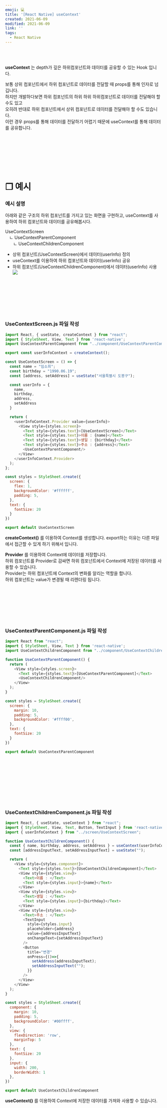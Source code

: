 ```yaml
---
emoji: 💻
title: '[React Native] useContext'
created: 2021-06-09
modified: 2021-06-09
link: ''
tags:
  - React Native
---
```

<br></br>





**<Highlight>useContext</Highlight>** 는 depth가 깊은 하위컴포넌트와 데이터를 공유할 수 있는 Hook 입니다.  

보통 상위 컴포넌트에서 하위 컴포넌트로 데이터를 전달할 때 props를 통해 인자로 넘깁니다.  
하지만 개발하다보면 하위 컴포넌트의 하위 하위 하위컴포넌트로 데이터를 전달해야 할 수도 있고  
오히려 반대로 하위 컴포넌트에서 상위 컴포넌트로 데이터를 전달해야 할 수도 있습니다.  
이런 경우 props를 통해 데이터를 전달하기 어렵기 때문에 useContext를 통해 데이터를 공유합니다.
<br></br><br></br><br></br><br></br>





# **❐ 예시**
### 예시 설명
아래와 같은 구조의 하위 컴포넌트를 가지고 있는 화면을 구현하고, useContext를 사용하여 하위 컴포넌트와 데이터를 공유해봅시다.

UseContextScreen  
ㅤㄴ UseContextParentComponent  
ㅤㅤㄴ UseContextChildrenComponent  

- 상위 컴포넌트(UseContextScreen)에서 데이터(userInfo) 정의
- useContext를 이용하여 하위 컴포넌트와 데이터(userInfo) 공유
- 하위 컴포넌트(UseContextChildrenComponent)에서 데이터(userInfo) 사용
![](/assets/react-native-usecontext.gif)
<br></br><br></br><br></br><br></br>





### UseContextScreen.js 파일 작성
```javascript
import React, { useState, createContext } from "react";
import { StyleSheet, View, Text } from 'react-native';
import UseContextParentComponent from "../component/UseContextParentComponent";

export const userInfoContext = createContext();

const UseContextScreen = () => {
  const name = "임소희";
  const birthday = "1990.06.19";
  const [address, setAddress] = useState("서울특별시 도봉구");

  const userInfo = {
    name,
    birthday,
    address,
    setAddress
  }

  return (
    <userInfoContext.Provider value={userInfo}>
      <View style={styles.screen}>
        <Text style={styles.text}>[UseContextScreen]</Text>
        <Text style={styles.text}>이름 : {name}</Text>
        <Text style={styles.text}>생일 : {birthday}</Text>
        <Text style={styles.text}>주소 : {address}</Text>
        <UseContextParentComponent/>
      </View>
    </userInfoContext.Provider>
  );
};

const styles = StyleSheet.create({
  screen: {
    flex: 1,
    backgroundColor: '#ffffff',
    padding: 5,
  },
  text: {
    fontSize: 20
  }
})

export default UseContextScreen
```
**<Box>createContext()</Box>** 를 이용하여 Context를 생성합니다.
export하는 이유는 다른 파일에서 접근할 수 있게 하기 위해서 입니다.  

**<Box>Provider</Box>** 를 이용하여 Context에 데이터를 저장합니다.  
하위 컴포넌트를 Provider로 감싸면 하위 컴포넌트에서 Context에 저장된 데이터를 사용할 수 있습니다.  
Provider는 하위 컴포넌트에 Context의 변화를 알리는 역할을 합니다.  
하위 컴포넌트는 value가 변경될 때 리렌더링 됩니다.
<br></br><br></br><br></br><br></br>





### UseContextParentComponent.js 파일 작성
```javascript
import React from "react";
import { StyleSheet, View, Text } from 'react-native';
import UseContextChildrenComponent from "../component/UseContextChildrenComponent";

function UseContextParentComponent() {
  return (
    <View style={styles.screen}>
      <Text style={styles.text}>[UseContextParentComponent]</Text>
      <UseContextChildrenComponent/>
    </View>
  );
}

const styles = StyleSheet.create({
  screen: {
    margin: 10,
    padding: 5,
    backgroundColor: '#ffff00',
  },
  text: {
    fontSize: 20
  }
})

export default UseContextParentComponent
```
<br></br><br></br><br></br><br></br>





### UseContextChildrenComponent.js 파일 작성
```javascript
import React, { useState, useContext } from "react";
import { StyleSheet, View, Text, Button, TextInput } from 'react-native'; 
import { userInfoContext } from "../screen/UseContextScreen";

function UseContextChildrenComponent() {
  const { name, birthday, address, setAddress } = useContext(userInfoContext);
  const [addressInputText, setAddressInputText] = useState("");

  return (
    <View style={styles.component}>
      <Text style={styles.text}>[UseContextChildrenComponent]</Text>
      <View style={styles.view}>
        <Text>이름 : </Text>
        <Text style={styles.input}>{name}</Text>
      </View>
      <View style={styles.view}>
        <Text>생일 : </Text>
        <Text style={styles.input}>{birthday}</Text>
      </View>
      <View style={styles.view}>
        <Text>주소 : </Text>
        <TextInput
          style={styles.input}
          placeholder={address}
          value={addressInputText}
          onChangeText={setAddressInputText}
        />
        <Button
          title="변경"
          onPress={()=>{
            setAddress(addressInputText);
            setAddressInputText("");
          }}
        />
      </View>
    </View>
  );
}

const styles = StyleSheet.create({
  component: {
    margin: 10,
    padding: 5,
    backgroundColor: '#00ffff',
  },
  view: {
    flexDirection: 'row',
    marginTop: 5
  },
  text: {
    fontSize: 20
  },
  input: {
    width: 200,
    borderWidth: 1
  },
})

export default UseContextChildrenComponent
```
**<Box>useContext()</Box>** 를 이용하여 Context에 저장한 데이터를 가져와 사용할 수 있습니다. 
<br></br><br></br>